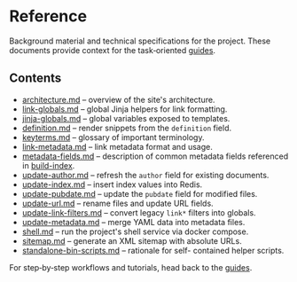 # Reference

Background material and technical specifications for the project. These
documents provide context for the task‑oriented
[guides](../guides/README.md).

## Contents

- [architecture.md](architecture.md) – overview of the site's architecture.
- [link-globals.md](link-globals.md) – global Jinja helpers for link
formatting.
- [jinja-globals.md](jinja-globals.md) – global variables exposed to templates.
- [definition.md](definition.md) – render snippets from the `definition` field.
- [keyterms.md](keyterms.md) – glossary of important terminology.
- [link-metadata.md](link-metadata.md) – link metadata format and usage.
- [metadata-fields.md](metadata-fields.md) – description of common metadata
fields referenced in
  [build-index](../guides/build-index.md).
- [update-author.md](update-author.md) – refresh the `author` field for
existing documents.
- [update-index.md](update-index.md) – insert index values into Redis.
- [update-pubdate.md](update-pubdate.md) – update the `pubdate` field for
modified files.
- [update-url.md](update-url.md) – rename files and update URL fields.
- [update-link-filters.md](update-link-filters.md) – convert legacy `link*`
filters into globals.
- [update-metadata.md](update-metadata.md) – merge YAML data into metadata
files.
- [shell.md](shell.md) – run the project's shell service via docker compose.
- [sitemap.md](sitemap.md) – generate an XML sitemap with absolute URLs.
- [standalone-bin-scripts.md](standalone-bin-scripts.md) – rationale for self-
contained helper scripts.

For step‑by‑step workflows and tutorials, head back to the
[guides](../guides/README.md).
